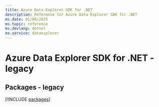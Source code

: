```yaml
---
title: Azure Data Explorer SDK for .NET
description: Reference for Azure Data Explorer SDK for .NET
ms.date: 01/08/2025
ms.topic: reference
ms.devlang: dotnet
ms.service: dataexplorer
---
```

# Azure Data Explorer SDK for .NET - legacy
## Packages - legacy
[!INCLUDE [packages](data-explorer-index.md)]